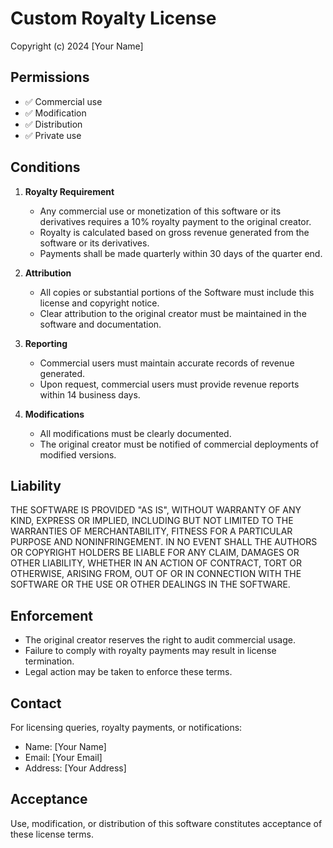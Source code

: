 # Custom Royalty License

Copyright (c) 2024 [Your Name]

## Permissions
- ✅ Commercial use
- ✅ Modification
- ✅ Distribution
- ✅ Private use

## Conditions
1. **Royalty Requirement**
   - Any commercial use or monetization of this software or its derivatives requires a 10% royalty payment to the original creator.
   - Royalty is calculated based on gross revenue generated from the software or its derivatives.
   - Payments shall be made quarterly within 30 days of the quarter end.

2. **Attribution**
   - All copies or substantial portions of the Software must include this license and copyright notice.
   - Clear attribution to the original creator must be maintained in the software and documentation.

3. **Reporting**
   - Commercial users must maintain accurate records of revenue generated.
   - Upon request, commercial users must provide revenue reports within 14 business days.

4. **Modifications**
   - All modifications must be clearly documented.
   - The original creator must be notified of commercial deployments of modified versions.

## Liability
THE SOFTWARE IS PROVIDED "AS IS", WITHOUT WARRANTY OF ANY KIND, EXPRESS OR IMPLIED, INCLUDING BUT NOT LIMITED TO THE WARRANTIES OF MERCHANTABILITY, FITNESS FOR A PARTICULAR PURPOSE AND NONINFRINGEMENT. IN NO EVENT SHALL THE AUTHORS OR COPYRIGHT HOLDERS BE LIABLE FOR ANY CLAIM, DAMAGES OR OTHER LIABILITY, WHETHER IN AN ACTION OF CONTRACT, TORT OR OTHERWISE, ARISING FROM, OUT OF OR IN CONNECTION WITH THE SOFTWARE OR THE USE OR OTHER DEALINGS IN THE SOFTWARE.

## Enforcement
- The original creator reserves the right to audit commercial usage.
- Failure to comply with royalty payments may result in license termination.
- Legal action may be taken to enforce these terms.

## Contact
For licensing queries, royalty payments, or notifications:
- Name: [Your Name]
- Email: [Your Email]
- Address: [Your Address]

## Acceptance
Use, modification, or distribution of this software constitutes acceptance of these license terms. 